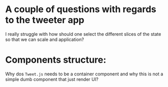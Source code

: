 # A couple of questions with regards to the tweeter app 

I really struggle with how should one select the different slices of the state so that we can scale and application?

# Components structure: 
Why dos `Tweet.js` needs to be a container component and why this is not a simple dumb component that just render UI? 
